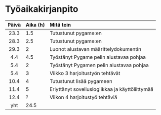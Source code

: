 # Työaikakirjanpito

| **Päivä** | **Aika (h)** | **Mitä tein**  |
| :----:|:-----| :-----|
| 23.3 | 1.5    | Tutustunut pygame:en |
| 28.3 | 2.5    | Tutustunut pygame:en |
| 29.3 | 2    | Luonot alustavan määrittelydokumentin |
| 4.4  | 4.5  | Työstänyt Pygame pelin alustavaa pohjaa |
| 5.4  | 2  | Työstänyt Pygamen pelin alustavaa pohjaa |
| 5.4  | 3  | Viikko 3 harjoitustyön tehtävät |
| 10.4| 4 | Tutustunut lisää pygameen|
| 11.4| 5 | Eriyttänyt sovelluslogiikkaa ja käyttöliittymää
| 12.4 | ? | Viikon 4 harjoitustyö tehtäviä |
|yht | 24.5| |
